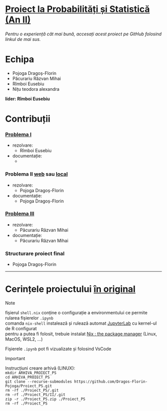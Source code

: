 # [Proiect la Probabilități și Statistică (An II)](https://github.com/Dragos-Florin-Pojoga/Proiect_PS)
###### Pentru o experiență cât mai bună, accesați acest proiect pe GitHub folosind linkul de mai sus.

# Echipa
- Pojoga Dragoș-Florin
- Păcurariu Răzvan Mihai
- Rîmboi Eusebiu
- Nițu teodora alexandra

**lider: Rîmboi Eusebiu**


# Contribuții

### [Problema I](./I/README.md)
* rezolvare:
    * Rîmboi Eusebiu
* documentație:
    * <placeholder>

### Problema II [web](https://github.com/Dragos-Florin-Pojoga/Interactive_R_graph_visualizer/blob/Proiect_PS/README.md) sau [local](./II/README.md)
* rezolvare:
    * Pojoga Dragoș-Florin
* documentație:
    * Pojoga Dragoș-Florin

### [Problema III](./III/README.md)
* rezolvare:
    * Păcurariu Răzvan Mihai
* documentație:
    * Păcurariu Răzvan Mihai

### Structurare proiect final
* Pojoga Dragoș-Florin

---

# Cerințele proiectului [în original](./tema_de_proiect.pdf)

> [!NOTE]
> fișierul `shell.nix` conține o configurație a environmentului ce permite rularea fișierelor `.ipynb`  
> comanda `nix-shell` instalează și rulează automat [JupyterLab](https://jupyter.org/) cu kernel-ul de R configurat  
> pentru a putea fi folosit, trebuie instalat [Nix : the package manager](https://nixos.org/download/) (Linux, MacOS, WSL2, ...)  
>
> Fișierele `.ipynb` pot fi vizualizate și folosind VsCode


> [!IMPORTANT]
> Instrucțiuni creare arhivă (LINUX):  
> `mkdir ARHIVA_PROIECT_PS`  
> `cd ARHIVA_PROIECT_PS`  
> `git clone --recurse-submodules https://github.com/Dragos-Florin-Pojoga/Proiect_PS.git`  
> `rm -rf ./Proiect_PS/.git`  
> `rm -rf ./Proiect_PS/II/.git`  
> `zip -r ./Proiect_PS.zip ./Proiect_PS`  
> `rm -rf ./Proiect_PS`  
